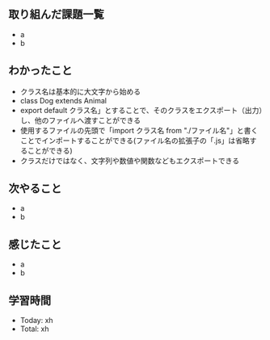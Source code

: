 ## 取り組んだ課題一覧
- a
- b
## わかったこと
- クラス名は基本的に大文字から始める
- class Dog extends Animal
- export default クラス名」とすることで、そのクラスをエクスポート（出力）し、他のファイルへ渡すことができる
- 使用するファイルの先頭で「import クラス名 from "./ファイル名"」と書くことでインポートすることができる(ファイル名の拡張子の「.js」は省略することができる)
- クラスだけではなく、文字列や数値や関数などもエクスポートできる
## 次やること
- a
- b
## 感じたこと
- a
- b
## 学習時間
- Today: xh
- Total: xh
